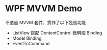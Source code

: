 # WPF MVVM Demo

不透過 MVVM 套件，實作了以下幾個功能

- ListView 搭配 ContentControl 做明細 Binding
- Model Binding
- EventToCommand
